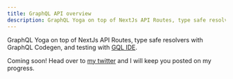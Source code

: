 ```yaml
---
title: GraphQL API overview
description: GraphQL Yoga on top of NextJs API Routes, type safe resolvers with GraphQL Codegen, and testing with GQL IDE.
---
```


GraphQL Yoga on top of NextJs API Routes, type safe resolvers with GraphQL Codegen, and testing with [GQL IDE](https://gql.app).

Coming soon! Head over to [my twitter](https://twitter.com/_okjulian_) and I will keep you posted on my progress.
